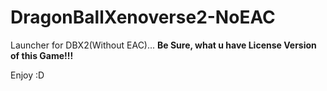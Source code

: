 # DragonBallXenoverse2-NoEAC
Launcher for DBX2(Without EAC)... **Be Sure, what u have License Version of this Game!!!**

Enjoy :D
